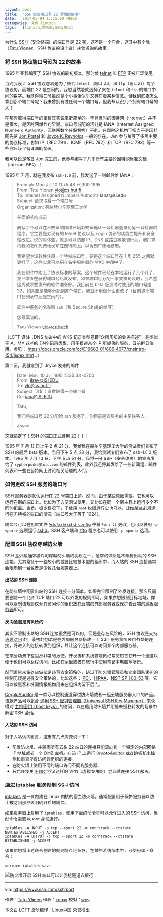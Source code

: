 ```yaml
---
layout: post
title:	"SSH 协议端口号 22 背后的故事"
date:	2017-05-04 16:15:00 +0800 
categories:	观点 linuxcn 
tags:	[linuxcn,防火墙,SSH,端口]
---
```



为什么 [SSH](https://www.ssh.com/ssh/)（安全终端）的端口号是 22 呢，这不是一个巧合，这其中有个我（[Tatu Ylonen](https://www.ssh.com/people/tatu-ylonen)，SSH 协议的设计者）未曾诉说的故事。


### 将 SSH 协议端口号设为 22 的故事


1995 年春我编写了 SSH 协议的最初版本，那时候 [telnet](https://www.ssh.com/ssh/telnet) 和 [FTP](https://www.ssh.com/ssh/ftp/) 正被广泛使用。


当时我设计 SSH 协议想着是为了替代 `telnet`（端口 23）和 `ftp`（端口21）两个协议的，而端口 22 是空闲的。我想当然地就选择了夹在 `telnet` 和 `ftp` 的端口中间的数字。我觉得端口号虽然是个小事但似乎又存在着某种信念。但我到底要怎么拿到那个端口号呢？我未曾拥有过任何一个端口号，但我却认识几个拥有端口号的人！


在那时取得端口号的事情其实说来挺简单的。毕竟当时的因特网（Internet）并不是很大，是因特网爆炸的早期。端口号分配的活儿是 IANA（Internet Assigned Numbers Authority，互联网数字分配机构）干的。在那时这机构可相当于是因特网先驱 [Jon Postel](https://en.wikipedia.org/wiki/Jon_Postel) 和 [Joyce K. Reynolds](https://en.wikipedia.org/wiki/Joyce_K._Reynolds) 一般的存在。Jon 参与编写了多项主要的协议标准，例如 IP（RFC 791）、ICMP（RFC 792）和 TCP（RFC 793）等一些你应该早有耳闻的协议。


我可以说是敬畏 Jon 先生的，他参与编写了几乎所有主要的因特网标准文档（Internet RFC）！


1995 年 7 月，就在我发布 `ssh-1.0` 前，我发送了一封邮件给 IANA：



> 
> From ylo Mon Jul 10 11:45:48 +0300 1995  
> From: Tatu Ylonen <ylo@cs.hut.fi>  
> To: Internet Assigned Numbers Authority <iana@isi.edu>  
> Subject: 请求取得一个端口号  
> Organization: 芬兰赫尔辛基理工大学
> 
> 
> 亲爱的机构成员：
> 
> 
> 我写了个可以在不安全的网络环境中安全地从一台机器登录到另一台机器的程序。它主要是对现有的 telnet 协议以及 rlogin 协议的功能性提升和安全性改进。说的具体些，就是可以防御 IP、DNS 或路由等欺骗行为。我打算将我的软件免费地发布在因特网上，以得到广泛地使用。
> 
> 
> 我希望为该软件注册一个特权端口号，要是这个端口号在 1 到 255 之间就更好了，这样它就可以用在名字服务器的 WKS 字段中了。
> 
> 
> 我在附件中附上了协议标准的草案。这个软件已经在本地运行了几个月了，我已准备在获得端口号后就发布。如果端口号分配一事安排的及时，我希望这周就将要发布的软件准备好。我目前在 beta 版测试时使用的端口号是 22，如果要是能够分配到这个端口，我就不用做什么更改了（目前这个端口在列表中还是空闲的）。
> 
> 
> 软件中服务的名称叫 `ssh`（系 Secure Shell 的缩写）。
> 
> 
> 您最真诚的，
> 
> 
> Tatu Ylonen <ylo@cs.hut.fi>
> 
> 
> 


（LCTT 译注：DNS 协议中的 WKS 记录类型意即“众所周知的业务描述”，是类似于 A、MX 这样的 DNS 记录类型，用于描述某个 IP 所提供的服务，目前鲜见使用。参见： <https://docs.oracle.com/cd/E19683-01/806-4077/dnsintro-154/index.html> 。）


第二天，我就收到了 Joyce 发来的邮件：



> 
> Date: Mon, 10 Jul 1995 15:35:33 -0700  
> From: jkrey@ISI.EDU  
> To: ylo@cs.hut.fi  
> Subject: 回复：请求取得一个端口号  
> Cc: iana@ISI.EDU 
> 
> 
> Tatu,
> 
> 
> 我们将端口号 22 分配给 ssh 服务了，你目前是该服务的主要联系人。
> 
> 
> Joyce
> 
> 
> 


这就搞定了！SSH 的端口正式使用 22！！！


1995 年 7 月 12 日上午 2 点 21 分，我给我在赫尔辛基理工大学的测试者们宣布了 SSH 的最后 beta 版本。当日下午 5 点 23 分，我给测试者们宣布了 ssh-1.0.0 版本。1995 年 7 月 12 日，下午 5 点 51 分，我将一份 SSH（安全终端）的宣告发给了 `cypherpunks@toad.com` 的邮件列表，此外我还将其发给了一些新闻组、邮件列表和一些在因特网上讨论相关话题的人们。


### 如何更改 SSH 服务的端口号


SSH 服务器是默认运行在 22 号端口上的。然而，由于某些原因需要，它也可以运行在别的端口上。比如为了方便测试使用，又比如在同一个宿主机上运行多个不同的配置。当然，极少情况下，不使用 root 权限运行它也可以，比如某些必须运行在非特权的端口的情况（端口号大于等于 1024）。


端口号可以在配置文件 [/etc/ssh/sshd\_config](https://www.ssh.com/ssh/sshd_config/) 中将 `Port 22` 更改。也可以使用 `-p <port>` 选项运行 [sshd](https://www.ssh.com/ssh/sshd/)。SSH 客户端和 [sftp](https://www.ssh.com/ssh/sftp/) 程序也可以使用 `-p <port>` 选项。


### 配置 SSH 协议穿越防火墙


SSH 是少数通常被许可穿越防火墙的协议之一。通常的做法是不限制出站的 SSH 连接，尤其常见于一些较小的或者比较技术型的组织中，而入站的 SSH 连接通常会限制到一台或者是少数几台服务器上。


#### 出站的 SSH 连接


在防火墙中配置出站的 SSH 连接十分简单。如果完全限制了外发连接，那么只需要创建一个允许 TCP 端口 22 可以外发的规则即可。如果你想限制目标地址，你可以限制该规则仅允许访问你的组织放在云端的外部服务器或保护该云端的[跳板服务器](https://www.ssh.com/iam/jump-server)即可。


#### 反向通道是有风险的


其实不限制出站的 SSH 连接虽然是可以的，但是是存在风险的，SSH 协议是支持 [通道访问](https://www.ssh.com/ssh/tunneling/) 的。最初的想法是在外部服务器搭建一个 SSH 服务监听来自各处的连接，将进入的连接转发到组织，并让这个连接可以访问某个内部服务器。


在某些场景下这当然非常的方便。开发者和系统管理员经常使用它打开一个通道以便于他们可以远程访问，比如在家里或者在旅行中使用笔记本电脑等场景。


然而通常来讲这些做法是违背安全策略的，跳过了防火墙管理员和安全团队保护的控制无疑是违背安全策略的，比如这些： [PCI](https://www.ssh.com/compliance/pci/)、[HIPAA](https://www.ssh.com/compliance/hipaa/security-rule)、[NIST SP 800-53](https://www.ssh.com/compliance/nist-800-53/) 等。它可以被黑客和外国情报机构用来在组织内留下后门。


[CryptoAuditor](https://www.ssh.com/products/cryptoauditor/) 是一款可以控制通道穿过防火墙或者一组云端服务器入口的产品。该款产品可以配合 [通用 SSH 密钥管理器（Universal SSH Key Manager）](https://www.ssh.com/products/universal-ssh-key-manager/) 来获得对 [主机密钥（host keys）](https://www.ssh.com/ssh/host-key)的访问，以在启用防火墙并阻挡未授权转发的场景中解密 SSH 会话。


#### 入站的 SSH 访问


对于入站访问而言，这里有几点需要说一下：


* 配置防火墙，并转发所有去往 22 端口的连接只能流向到一个特定的内部网络 IP 地址或者一个 [DMZ](https://en.wikipedia.org/wiki/DMZ_(computing)) 主机。在该 IP 上运行 [CryptoAuditor](https://www.ssh.com/products/cryptoauditor/) 或者跳板机来控制和审查所有访问该组织的连接。
* 在防火墙上使用不同的端口访问不同的服务器。
* 只允许使用 [IPsec](https://www.ssh.com/network/ipsec/) 协议这样的 VPN（虚拟专用网）登录后连接 SSH 服务。


### 通过 iptables 服务限制 SSH 访问


[iptables](https://en.wikipedia.org/wiki/Iptables) 是一款内建在 Linux 内核的宿主防火墙。通常配置用于保护服务器以防止被访问那些未明确开启的端口。


如果服务器上启用了 `iptables`，使用下面的命令将可以允许进入的 SSH 访问，当然命令需要以 root 身份运行。



```
iptables -A INPUT -p tcp --dport 22 -m conntrack --ctstate NEW,ESTABLISHED -j ACCEPT
iptables -A OUTPUT -p tcp --sport 22 -m conntrack --ctstate ESTABLISHED -j ACCEPT

```

如果你想将上述命令创建的规则持久地保存，在某些系统版本中，可使用如下命令：



```
service iptables save

```

![防火墙开启 SSH 端口可以让我挖隧道去银行](/Asserts/Images//attachment/album/201705/04/161522a4529o95m6i5maaq.png)




---


via: <https://www.ssh.com/ssh/port>


作者：[Tatu Ylonen](https://www.ssh.com/ssh/port) 译者：[kenxx](https://github.com/kenxx) 校对：[wxy](https://github.com/wxy)


本文由 [LCTT](https://github.com/LCTT/TranslateProject) 原创编译，[Linux中国](https://linux.cn/) 荣誉推出
